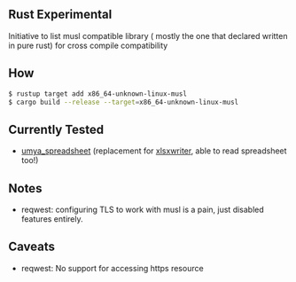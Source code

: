 ## Rust Experimental
Initiative to list musl compatible library ( mostly the one that declared written in pure rust) for cross compile compatibility

## How
```sh
$ rustup target add x86_64-unknown-linux-musl
$ cargo build --release --target=x86_64-unknown-linux-musl
```
## Currently Tested
- [umya_spreadsheet](https://github.com/mathnya/umya-spreadsheet) (replacement for [xlsxwriter](https://docs.rs/xlsxwriter/latest/xlsxwriter/), able to read spreadsheet too!)

## Notes
- reqwest: configuring TLS to work with musl is a pain, just disabled features entirely.

## Caveats
- reqwest: No support for accessing https resource